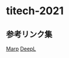 # titech-2021

## 参考リンク集
[Marp](https://ktkr3d.github.io/2020/05/27/Marp-for-VS-Code/)
[DeepL](https://www.deepl.com/ja/translator)
